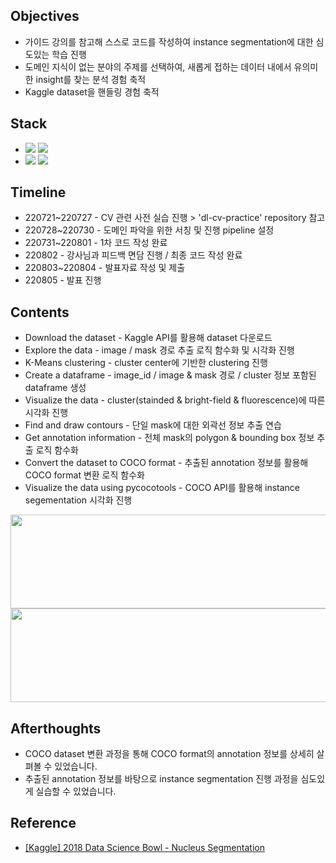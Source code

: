 ####
## Objectives
- 가이드 강의를 참고해 스스로 코드를 작성하여 instance segmentation에 대한 심도있는 학습 진행
- 도메인 지식이 없는 분야의 주제를 선택하여, 새롭게 접하는 데이터 내에서 유의미한 insight를 찾는 분석 경험 축적
- Kaggle dataset을 핸들링 경험 축적
####
## Stack
-
    <div align="left"><img src="https://img.shields.io/badge/[ Python ]-NumPy / pandas / matplotlib / sklearn / cv2-4479A1"/>
    <img src="https://img.shields.io/badge/[ Computer vision ]-TensorFlow / OpenCV-FF6600"/>

-
    <div align="left"><img src="https://img.shields.io/badge/[ API ]-pycocotools-428813"/>
    <img src="https://img.shields.io/badge/[ Algorithm ]-K--Means Clustering-428813"/><br> 
####
## Timeline
- 220721~220727 - CV 관련 사전 실습 진행 > 'dl-cv-practice' repository 참고
- 220728~220730 - 도메인 파악을 위한 서칭 및 진행 pipeline 설정
- 220731~220801 - 1차 코드 작성 완료
- 220802 - 강사님과 피드백 면담 진행 / 최종 코드 작성 완료
- 220803~220804 - 발표자료 작성 및 제출
- 220805 - 발표 진행
####
## Contents
- Download the dataset - Kaggle API를 활용해 dataset 다운로드
- Explore the data - image / mask 경로 추출 로직 함수화 및 시각화 진행
- K-Means clustering - cluster center에 기반한 clustering 진행
- Create a dataframe - image_id / image & mask 경로 / cluster 정보 포함된 dataframe 생성
- Visualize the data - cluster(stainded & bright-field & fluorescence)에 따른 시각화 진행
- Find and draw contours - 단일 mask에 대한 외곽선 정보 추출 연습
- Get annotation information - 전체 mask의 polygon & bounding box 정보 추출 로직 함수화
- Convert the dataset to COCO format - 추출된 annotation 정보를 활용해 COCO format 변환 로직 함수화
- Visualize the data using pycocotools - COCO API를 활용해 instance segementation 시각화 진행
<img src="https://user-images.githubusercontent.com/109773795/183776882-572ee620-287c-4867-8b63-01ac0c32370c.png" width="950" height="150"/>
<img src="https://user-images.githubusercontent.com/109773795/183776651-838bf36e-336c-4bb2-86e0-2031f8f1a663.png" width="950" height="150"/>

####
## Afterthoughts
- COCO dataset 변환 과정을 통해 COCO format의 annotation 정보를 상세히 살펴볼 수 있었습니다.
- 추출된 annotation 정보를 바탕으로 instance segmentation 진행 과정을 심도있게 실습할 수 있었습니다. 
####
## Reference
- [[Kaggle] 2018 Data Science Bowl - Nucleus Segmentation](https://www.kaggle.com/competitions/data-science-bowl-2018)
####
